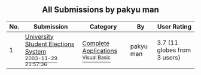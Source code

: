 ﻿<div align="center">

## All Submissions by pakyu man

</div>

No.  | Submission | Category | By   | User Rating
---- | ---------- | -------- | ---- | -----------
1 | [University Student Elections System<br /><sup>2003-11-29 21:57:36</sup>](https://github.com/Planet-Source-Code/pakyu-man-university-student-elections-system__1-50049) | [Complete Applications<br /><sup>Visual Basic</sup>](../ByCategory/complete-applications__1-27.md) | pakyu man | 3.7 (11 globes from 3 users)
